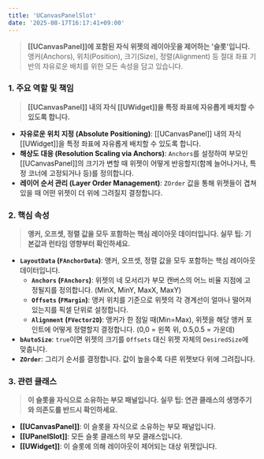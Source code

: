 ```yaml
---
title: 'UCanvasPanelSlot'
date: '2025-08-17T16:17:41+09:00'
---
```

> **[[UCanvasPanel]]에 포함된 자식 위젯의 레이아웃을 제어하는 '슬롯'입니다.** 앵커(Anchors), 위치(Position), 크기(Size), 정렬(Alignment) 등 절대 좌표 기반의 자유로운 배치를 위한 모든 속성을 담고 있습니다.

### **1. 주요 역할 및 책임**
> **[[UCanvasPanel]] 내의 자식 [[UWidget]]을 특정 좌표에 자유롭게 배치할 수 있도록 합니다.**
* **자유로운 위치 지정 (Absolute Positioning)**:
	[[UCanvasPanel]] 내의 자식 [[UWidget]]을 특정 좌표에 자유롭게 배치할 수 있도록 합니다.
* **해상도 대응 (Resolution Scaling via Anchors)**:
	`Anchors`를 설정하여 부모인 [[UCanvasPanel]]의 크기가 변할 때 위젯이 어떻게 반응할지(함께 늘어나거나, 특정 코너에 고정되거나 등)를 정의합니다.
* **레이어 순서 관리 (Layer Order Management)**:
	`ZOrder` 값을 통해 위젯들이 겹쳐 있을 때 어떤 위젯이 더 위에 그려질지 결정합니다.

### **2. 핵심 속성**
> **앵커, 오프셋, 정렬 값을 모두 포함하는 핵심 레이아웃 데이터입니다. 실무 팁: 기본값과 런타임 영향부터 확인하세요.**
* **`LayoutData` (`FAnchorData`)**:
	앵커, 오프셋, 정렬 값을 모두 포함하는 핵심 레이아웃 데이터입니다.
    * **`Anchors` (`FAnchors`)**:
    	위젯의 네 모서리가 부모 캔버스의 어느 비율 지점에 고정될지를 정의합니다. (MinX, MinY, MaxX, MaxY)
    * **`Offsets` (`FMargin`)**:
    	앵커 위치를 기준으로 위젯의 각 경계선이 얼마나 떨어져 있는지를 픽셀 단위로 설정합니다.
    * **`Alignment` (`FVector2D`)**:
    	앵커가 한 점일 때(Min=Max), 위젯을 해당 앵커 포인트에 어떻게 정렬할지 결정합니다. (0,0 = 왼쪽 위, 0.5,0.5 = 가운데)
* **`bAutoSize`**:
	`true`이면 위젯의 크기를 `Offsets` 대신 위젯 자체의 `DesiredSize`에 맞춥니다.
* **`ZOrder`**:
	그리기 순서를 결정합니다. 값이 높을수록 다른 위젯보다 위에 그려집니다.

### **3. 관련 클래스**
> **이 슬롯을 자식으로 소유하는 부모 패널입니다. 실무 팁: 연관 클래스의 생명주기와 의존도를 반드시 확인하세요.**
* **[[UCanvasPanel]]**:
	이 슬롯을 자식으로 소유하는 부모 패널입니다.
* **[[UPanelSlot]]**:
	모든 슬롯 클래스의 부모 클래스입니다.
* **[[UWidget]]**:
	이 슬롯에 의해 레이아웃이 제어되는 대상 위젯입니다.
